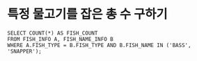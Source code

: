 # 특정 물고기를 잡은 총 수 구하기

```mysql
SELECT COUNT(*) AS FISH_COUNT
FROM FISH_INFO A, FISH_NAME_INFO B
WHERE A.FISH_TYPE = B.FISH_TYPE AND B.FISH_NAME IN ('BASS', 'SNAPPER');
```

